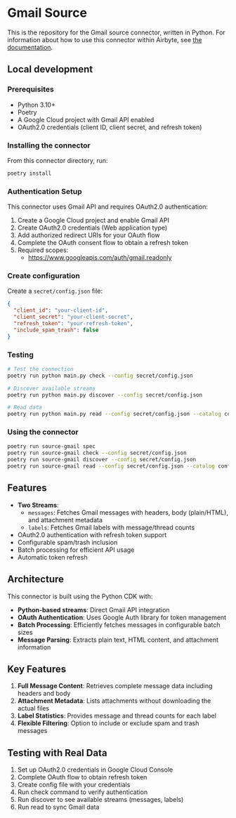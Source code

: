 # Gmail Source

This is the repository for the Gmail source connector, written in Python.
For information about how to use this connector within Airbyte, see [the documentation](https://docs.airbyte.com/integrations/sources/gmail).

## Local development

### Prerequisites

- Python 3.10+
- Poetry
- A Google Cloud project with Gmail API enabled
- OAuth2.0 credentials (client ID, client secret, and refresh token)

### Installing the connector

From this connector directory, run:
```bash
poetry install
```

### Authentication Setup

This connector uses Gmail API and requires OAuth2.0 authentication:

1. Create a Google Cloud project and enable Gmail API
2. Create OAuth2.0 credentials (Web application type)
3. Add authorized redirect URIs for your OAuth flow
4. Complete the OAuth consent flow to obtain a refresh token
5. Required scopes:
   - https://www.googleapis.com/auth/gmail.readonly

### Create configuration

Create a `secret/config.json` file:
```json
{
  "client_id": "your-client-id",
  "client_secret": "your-client-secret",
  "refresh_token": "your-refresh-token",
  "include_spam_trash": false
}
```

### Testing

```bash
# Test the connection
poetry run python main.py check --config secret/config.json

# Discover available streams
poetry run python main.py discover --config secret/config.json

# Read data
poetry run python main.py read --config secret/config.json --catalog configured_catalog.json
```

### Using the connector

```bash
poetry run source-gmail spec
poetry run source-gmail check --config secret/config.json
poetry run source-gmail discover --config secret/config.json
poetry run source-gmail read --config secret/config.json --catalog configured_catalog.json
```

## Features

- **Two Streams**: 
  - `messages`: Fetches Gmail messages with headers, body (plain/HTML), and attachment metadata
  - `labels`: Fetches Gmail labels with message/thread counts
- OAuth2.0 authentication with refresh token support
- Configurable spam/trash inclusion
- Batch processing for efficient API usage
- Automatic token refresh

## Architecture

This connector is built using the Python CDK with:
- **Python-based streams**: Direct Gmail API integration
- **OAuth Authentication**: Uses Google Auth library for token management
- **Batch Processing**: Efficiently fetches messages in configurable batch sizes
- **Message Parsing**: Extracts plain text, HTML content, and attachment information

## Key Features

1. **Full Message Content**: Retrieves complete message data including headers and body
2. **Attachment Metadata**: Lists attachments without downloading the actual files
3. **Label Statistics**: Provides message and thread counts for each label
4. **Flexible Filtering**: Option to include or exclude spam and trash messages

## Testing with Real Data

1. Set up OAuth2.0 credentials in Google Cloud Console
2. Complete OAuth flow to obtain refresh token
3. Create config file with your credentials
4. Run check command to verify authentication
5. Run discover to see available streams (messages, labels)
6. Run read to sync Gmail data

